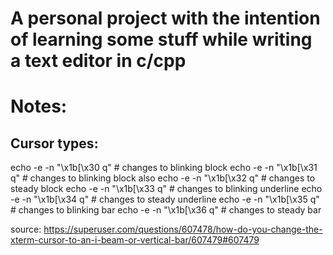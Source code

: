 # A personal project with the intention of learning some stuff while writing a text editor in c/cpp

# Notes:

## Cursor types:
echo -e -n "\x1b[\x30 q" # changes to blinking block
echo -e -n "\x1b[\x31 q" # changes to blinking block also
echo -e -n "\x1b[\x32 q" # changes to steady block
echo -e -n "\x1b[\x33 q" # changes to blinking underline
echo -e -n "\x1b[\x34 q" # changes to steady underline
echo -e -n "\x1b[\x35 q" # changes to blinking bar
echo -e -n "\x1b[\x36 q" # changes to steady bar

source: https://superuser.com/questions/607478/how-do-you-change-the-xterm-cursor-to-an-i-beam-or-vertical-bar/607479#607479



